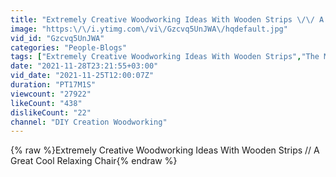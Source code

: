 ```yaml
---
title: "Extremely Creative Woodworking Ideas With Wooden Strips \/\/ A Great Cool Relaxing Chair"
image: "https:\/\/i.ytimg.com\/vi\/Gzcvq5UnJWA\/hqdefault.jpg"
vid_id: "Gzcvq5UnJWA"
categories: "People-Blogs"
tags: ["Extremely Creative Woodworking Ideas With Wooden Strips","The Most Economical Woodworking Method","How To Bend Wood Manually"]
date: "2021-11-28T23:21:55+03:00"
vid_date: "2021-11-25T12:00:07Z"
duration: "PT17M1S"
viewcount: "27922"
likeCount: "438"
dislikeCount: "22"
channel: "DIY Creation Woodworking"
---
```

{% raw %}Extremely Creative Woodworking Ideas With Wooden Strips // A Great Cool Relaxing Chair{% endraw %}
